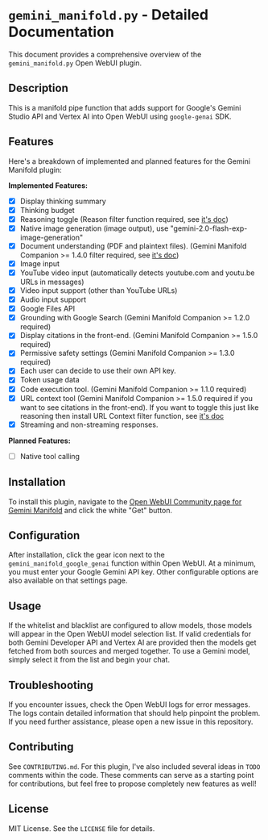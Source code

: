 # `gemini_manifold.py` - Detailed Documentation

This document provides a comprehensive overview of the `gemini_manifold.py` Open WebUI plugin.

## Description

This is a manifold pipe function that adds support for Google's Gemini Studio API and Vertex AI into Open WebUI using `google-genai` SDK.

## Features

Here's a breakdown of implemented and planned features for the Gemini Manifold plugin:

**Implemented Features:**

-   [x] Display thinking summary
-   [x] Thinking budget
-   [x] Reasoning toggle (Reason filter function required, see [it's doc](../filters/gemini_reasoning_toggle.md))
-   [x] Native image generation (image output), use "gemini-2.0-flash-exp-image-generation"
-   [x] Document understanding (PDF and plaintext files). (Gemini Manifold Companion >= 1.4.0 filter required, see [it's doc](../filters/gemini_manifold_companion.md))
-   [x] Image input
-   [x] YouTube video input (automatically detects youtube.com and youtu.be URLs in messages)
-   [x] Video input support (other than YouTube URLs)
-   [x] Audio input support
-   [x] Google Files API
-   [x] Grounding with Google Search (Gemini Manifold Companion >= 1.2.0 required)
-   [x] Display citations in the front-end. (Gemini Manifold Companion >= 1.5.0 required)
-   [x] Permissive safety settings (Gemini Manifold Companion >= 1.3.0 required)
-   [x] Each user can decide to use their own API key.
-   [x] Token usage data
-   [x] Code execution tool. (Gemini Manifold Companion >= 1.1.0 required)
-   [x] URL context tool (Gemini Manifold Companion >= 1.5.0 required if you want to see citations in the front-end). If you want to toggle this just like reasoning then install URL Context filter function, see [it's doc](../filters/gemini_url_context_toggle.md)
-   [x] Streaming and non-streaming responses.

**Planned Features:**

-   [ ] Native tool calling

## Installation

To install this plugin, navigate to the [Open WebUI Community page for Gemini Manifold](https://openwebui.com/f/suurt8ll/gemini_manifold_google_genai) and click the white "Get" button.

## Configuration

After installation, click the gear icon next to the `gemini_manifold_google_genai` function within Open WebUI. At a minimum, you must enter your Google Gemini API key. Other configurable options are also available on that settings page.

## Usage

If the whitelist and blacklist are configured to allow models, those models will appear in the Open WebUI model selection list. If valid credentials for both Gemini Developer API and Vertex AI are provided then the models get fetched from both sources and merged together. To use a Gemini model, simply select it from the list and begin your chat.

## Troubleshooting

If you encounter issues, check the Open WebUI logs for error messages. The logs contain detailed information that should help pinpoint the problem. If you need further assistance, please open a new issue in this repository.

## Contributing

See `CONTRIBUTING.md`. For this plugin, I've also included several ideas in `TODO` comments within the code. These comments can serve as a starting point for contributions, but feel free to propose completely new features as well!

## License

MIT License. See the `LICENSE` file for details.
